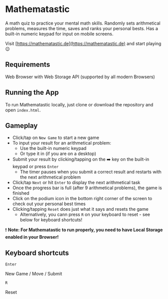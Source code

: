 # Mathematastic

A math quiz to practice your mental math skills. Randomly sets arithmetical problems, measures the time, saves and ranks your personal bests. Has a built-in numeric keypad for input on mobile screens.

Visit [https://mathematastic.de](https://mathematastic.de) and start playing :wink:

## Requirements

Web Browser with Web Storage API (supported by all modern Browsers)

## Running the App

To run Mathematastic locally, just clone or download the repository and open `index.html`.

## Gameplay

- Click/tap on `New Game` to start a new game
- To input your result for an arithmetical problem:
    - Use the built-in numeric keypad
    - Or type it in (if you are on a desktop)
- Submit your result by clicking/tapping on the :arrow_right: key on the built-in keypad or press `Enter`
    - The timer pauses when you submit a correct result and restarts with the next arithmetical problem
- Click/tap `Next` or hit `Enter` to display the next arithmetical task
- Once the progress bar is full (after 9 arithmetical problems), the game is finished
- Click on the podium icon in the bottom right corner of the screen to check out your personal best times
- Clicking/tapping `Reset` does just what it says and resets the game
    - Alternatively, you cann press `R` on your keyboard to reset - see below for keyboard shortcuts!

:exclamation: **Note: For Mathematastic to run properly, you need to have Local Storage enabled in your Browser!**

## Keyboard shortcuts

`Enter`   

New Game / Move / Submit   

`R`   

Reset